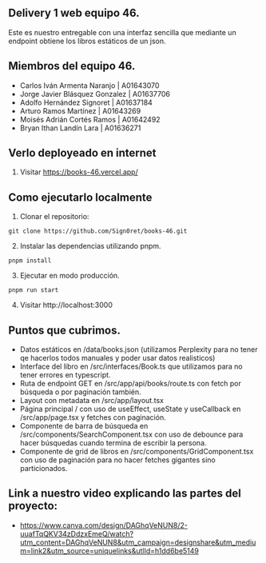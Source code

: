## Delivery 1 web equipo 46.
Este es nuestro entregable con una interfaz sencilla que mediante un endpoint obtiene los libros estáticos de un json.

## Miembros del equipo 46.
- Carlos Iván Armenta Naranjo | A01643070
- Jorge Javier Blásquez Gonzalez | A01637706 
- Adolfo Hernández Signoret | A01637184
- Arturo Ramos Martínez | A01643269
- Moisés Adrián Cortés Ramos | A01642492
- Bryan Ithan Landín Lara | A01636271


## Verlo deployeado en internet
1. Visitar https://books-46.vercel.app/

## Como ejecutarlo localmente
1. Clonar el repositorio:
```
git clone https://github.com/Sign0ret/books-46.git
```
2. Instalar las dependencias utilizando pnpm.
```
pnpm install
```
3. Ejecutar en modo producción.
```
pnpm run start
```
4. Visitar http://localhost:3000

## Puntos que cubrimos.
- Datos estáticos en /data/books.json (utilizamos Perplexity para no tener qe hacerlos todos manuales y poder usar datos realisticos)
- Interface del libro en /src/interfaces/Book.ts que utilizamos para no tener errores en typescript.
- Ruta de endpoint GET en /src/app/api/books/route.ts con fetch por búsqueda o por paginación también.
- Layout con metadata en /src/app/layout.tsx
- Página principal / con uso de useEffect, useState y useCallback en /src/app/page.tsx y fetches con paginación.
- Componente de barra de búsqueda en /src/components/SearchComponent.tsx con uso de debounce para hacer búsquedas cuando termina de escribir la persona.
- Componente de grid de libros en /src/components/GridComponent.tsx con uso de paginación para no hacer fetches gigantes sino particionados.

## Link a nuestro video explicando las partes del proyecto:
- https://www.canva.com/design/DAGhqVeNUN8/2-uuafTqQKV34zDdzxEmeQ/watch?utm_content=DAGhqVeNUN8&utm_campaign=designshare&utm_medium=link2&utm_source=uniquelinks&utlId=h1dd6be5149
